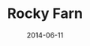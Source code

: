 ---
weight: 6
images:
- /images/IMG_5548.png
title: Rocky Farn
date: 2014-06-11
hideExif: false
tags:
- haveaseat
- archive # all posts
- nature
- travel
---